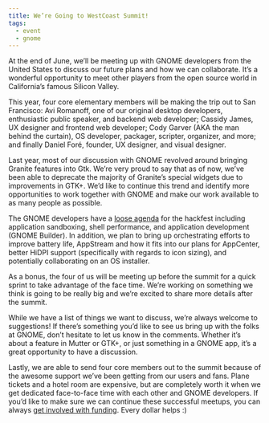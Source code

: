 ```yaml
---
title: We’re Going to WestCoast Summit!
tags:
  - event
  - gnome
---
```


At the end of June, we’ll be meeting up with GNOME developers from the United States to discuss our future plans and how we can collaborate. It’s a wonderful opportunity to meet other players from the open source world in California’s famous Silicon Valley.

This year, four core elementary members will be making the trip out to San Francisco: Avi Romanoff, one of our original desktop developers, enthusiastic public speaker, and backend web developer; Cassidy James, UX designer and frontend web developer; Cody Garver (AKA the man behind the curtain), OS developer, packager, scripter, organizer, and more; and finally Daniel Foré, founder, UX designer, and visual designer.

Last year, most of our discussion with GNOME revolved around bringing Granite features into Gtk. We’re very proud to say that as of now, we’ve been able to deprecate the majority of Granite’s special widgets due to improvements in GTK+. We’d like to continue this trend and identify more opportunities to work together with GNOME and make our work available to as many people as possible.

The GNOME developers have a [loose agenda](https://wiki.gnome.org/Hackfests/WestCoastSummit2015) for the hackfest including application sandboxing, shell performance, and application development (GNOME Builder). In addition, we plan to bring up orchestrating efforts to improve battery life, AppStream and how it fits into our plans for AppCenter, better HiDPI support (specifically with regards to icon sizing), and potentially collaborating on an OS installer.

As a bonus, the four of us will be meeting up before the summit for a quick sprint to take advantage of the face time. We’re working on something we think is going to be really big and we’re excited to share more details after the summit.

While we have a list of things we want to discuss, we’re always welcome to suggestions! If there’s something you’d like to see us bring up with the folks at GNOME, don’t hesitate to let us know in the comments. Whether it’s about a feature in Mutter or GTK+, or just something in a GNOME app, it’s a great opportunity to have a discussion.

Lastly, we are able to send four core members out to the summit because of the awesome support we’ve been getting from our users and fans. Plane tickets and a hotel room are expensive, but are completely worth it when we get dedicated face-to-face time with each other and GNOME developers. If you’d like to make sure we can continue these successful meetups, you can always [get involved with funding](https://elementary.io/get-involved#funding). Every dollar helps :)

